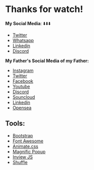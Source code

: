 # Thanks for watch!

**My Social Media**: ⬇️⬇️⬇️

- <a href="https://twitter.com/_ImLlobeti4" target="_blank">Twitter</a>
- <a href="https://chat.whatsapp.com/CZ3cQw9UuIMIGCauWepp6G" target="_blank">Whatsapp</a>
- <a href="https://www.linkedin.com/in/yovenzor-singh-20a393239/" target="_blank">Linkedin</a>
- <a href="https://discord.gg/pDSuJbFJ" target="_blank">Discord</a>

**My Father's Social Media of my Father:**
- <a href="https://www.instagram.com/laaddygofficial/" target="_blank">Instagram</a>
- <a href="https://twitter.com/SoloLaaddyG" target="_blank">Twitter</a>
- <a href="https://www.facebook.com/SoloLaattyG" target="_blank">Facebook</a>
- <a href="https://www.youtube.com/user/GHOTRAPRODUCTIONS/videos" target="_blank">Youtube</a>
- <a href="https://discord.gg/pDSuJbFJ" target="_blank">Discord</a>
- <a href="https://soundcloud.com/sololaaddyg" target="_blank">Souncloud</a>
- <a href="https://www.linkedin.com/in/solo-laaddy-g-3b08b69b/" target="_blank">Linkedin</a>
- <a href="https://opensea.io/Laaddy_G_Records" target="_blank">Opensea</a>

## Tools:

- <a href="http://getbootstrap.com/" target="_blank">Bootstrap</a>
- <a href="https://fortawesome.github.io/Font-Awesome/" target="_blank">Font Awesome</a>
- <a href="https://daneden.github.io/animate.css/" target="_blank">Animate.css</a>
- <a href="http://dimsemenov.com/plugins/magnific-popup/" target="_blank">Magnific Popup</a>
- <a href="https://github.com/protonet/jquery.inview" target="_blank">Inview JS</a>
- <a href="http://vestride.github.io/Shuffle/" target="_blank">Shuffle</a>
